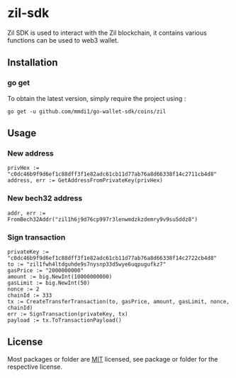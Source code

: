 # zil-sdk
Zil SDK is used to interact with the Zil blockchain, it contains various functions can be used to web3 wallet.

## Installation

### go get

To obtain the latest version, simply require the project using :

```shell
go get -u github.com/mmdi1/go-wallet-sdk/coins/zil
```

## Usage
### New address
```golang
privHex := "c0dc46b9f9d6ef1c88dff3f1e82adc61cb11d77ab76a8d66338f14c2711cb4d8"
address, err := GetAddressFromPrivateKey(privHex)
```

###  New  bech32 address
```golang
addr, err := FromBech32Addr("zil1h6j9d76cp997r3lenwmdzkzdemry9v9su5ddz8")
```


###  Sign transaction
```golang
privateKey := "c0dc46b9f9d6ef1c88dff3f1e82adc61cb11d77ab76a8d66338f14c2722cb4d8"
to := "zil1fwh4ltdguhde9s7nysnp33d5wye6uqpugufkz7"
gasPrice := "2000000000"
amount := big.NewInt(10000000000)
gasLimit := big.NewInt(50)
nonce := 2
chainId := 333
tx := CreateTransferTransaction(to, gasPrice, amount, gasLimit, nonce, chainId)
err := SignTransaction(privateKey, tx)
payload := tx.ToTransactionPayload()
```

## License
Most packages or folder are [MIT](<https://github.com/mmdi1/go-wallet-sdk/blob/main/coins/aptos/LICENSE>) licensed, see package or folder for the respective license.
